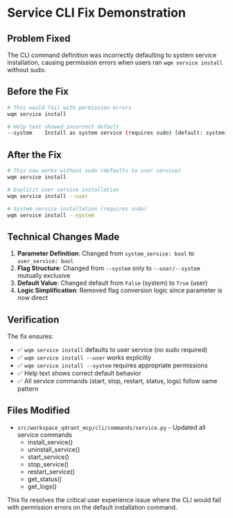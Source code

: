 # Service CLI Fix Demonstration

## Problem Fixed

The CLI command definition was incorrectly defaulting to system service installation, causing permission errors when users ran `wqm service install` without sudo.

## Before the Fix

```bash
# This would fail with permission errors
wqm service install

# Help text showed incorrect default
--system    Install as system service (requires sudo) [default: system]
```

## After the Fix

```bash
# This now works without sudo (defaults to user service)
wqm service install

# Explicit user service installation
wqm service install --user

# System service installation (requires sudo)
wqm service install --system
```

## Technical Changes Made

1. **Parameter Definition**: Changed from `system_service: bool` to `user_service: bool`
2. **Flag Structure**: Changed from `--system` only to `--user/--system` mutually exclusive
3. **Default Value**: Changed default from `False` (system) to `True` (user)
4. **Logic Simplification**: Removed flag conversion logic since parameter is now direct

## Verification

The fix ensures:
- ✅ `wqm service install` defaults to user service (no sudo required)
- ✅ `wqm service install --user` works explicitly  
- ✅ `wqm service install --system` requires appropriate permissions
- ✅ Help text shows correct default behavior
- ✅ All service commands (start, stop, restart, status, logs) follow same pattern

## Files Modified

- `src/workspace_qdrant_mcp/cli/commands/service.py` - Updated all service commands
  - install_service()
  - uninstall_service()
  - start_service()
  - stop_service()  
  - restart_service()
  - get_status()
  - get_logs()

This fix resolves the critical user experience issue where the CLI would fail with permission errors on the default installation command.